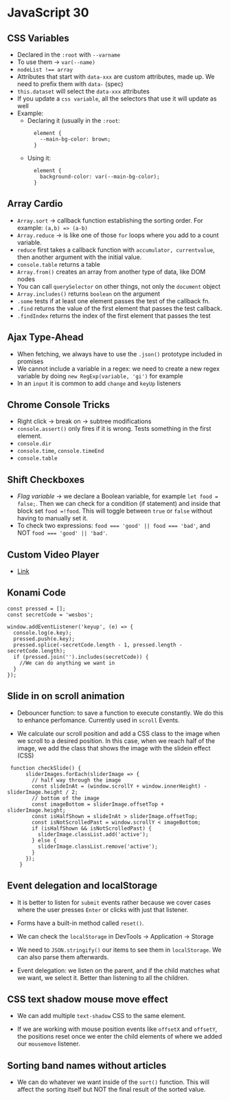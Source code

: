 # JavaScript 30

## CSS Variables

- Declared in the `:root` with `--varname`
- To use them -> `var(--name)`
- `nodeList !== array`
- Attributes that start with `data-xxx` are custom attributes, made up. We need to prefix them with `data-` (spec)
- `this.dataset` will select the `data-xxx` attributes
- If you update a `css variable`, all the selectors that use it will update as well
- Example:
  - Declaring it (usually in the `:root`:
    ```
      element {
        --main-bg-color: brown;
      }
    ```
  - Using it:
    ```
      element {
        background-color: var(--main-bg-color);
      }
    ```

## Array Cardio

- `Array.sort` -> callback function establishing the sorting order. For example: `(a,b) => (a-b)`
- `Array.reduce` -> is like one of those `for` loops where you add to a count variable.
- `reduce` first takes a callback function with `accumulator, currentvalue`, then another argument with the initial value.
- `console.table` returns a table
- `Array.from()` creates an array from another type of data, like DOM nodes
- You can call `querySelector` on other things, not only the `document` object
- `Array.includes()` returns `boolean` on the argument
- `.some` tests if at least one element passes the test of the callback fn.
- `.find` returns the value of the first element that passes the test callback.
- `.findIndex` returns the index of the first element that passes the test

## Ajax Type-Ahead

- When fetching, we always have to use the `.json()` prototype included in promises
- We cannot include a variable in a regex: we need to create a new regex variable by doing `new RegExp(variable, 'gi')` for example
- In an `input` it is common to add `change` and `keyUp` listeners

## Chrome Console Tricks

- Right click -> break on -> subtree modifications
- `console.assert()` only fires if it is wrong. Tests something in the first element.
- `console.dir`
- `console.time`, `console.timeEnd`
- `console.table`

## Shift Checkboxes

- _Flag variable_ -> we declare a Boolean variable, for example `let food = false;`. Then we can check for a condition (if statement) and inside that block set `food =!food`. This will toggle between `true` or `false` without having to manually set it.
- To check two expressions: `food === 'good' || food === 'bad'`, and NOT `food === 'good' || 'bad'`.

## Custom Video Player

- [Link](https://github.com/wesbos/JavaScript30/blob/master/11%20-%20Custom%20Video%20Player/scripts-FINISHED.js)

## Konami Code

```
const pressed = [];
const secretCode = 'wesbos';

window.addEventListener('keyup', (e) => {
  console.log(e.key);
  pressed.push(e.key);
  pressed.splice(-secretCode.length - 1, pressed.length - secretCode.length);
  if (pressed.join('').includes(secretCode)) {
    //We can do anything we want in
  }
});
```

## Slide in on scroll animation

- Debouncer function: to save a function to execute constantly. We do this to enhance perfomance. Currently used in `scroll` Events.

- We calculate our scroll position and add a CSS class to the image when we scroll to a desired position. In this case, when we reach half of the image, we add the class that shows the image with the slidein effect (CSS)

```
 function checkSlide() {
      sliderImages.forEach(sliderImage => {
        // half way through the image
        const slideInAt = (window.scrollY + window.innerHeight) - sliderImage.height / 2;
        // bottom of the image
        const imageBottom = sliderImage.offsetTop + sliderImage.height;
        const isHalfShown = slideInAt > sliderImage.offsetTop;
        const isNotScrolledPast = window.scrollY < imageBottom;
        if (isHalfShown && isNotScrolledPast) {
          sliderImage.classList.add('active');
        } else {
          sliderImage.classList.remove('active');
        }
      });
    }
```

## Event delegation and localStorage

- It is better to listen for `submit` events rather because we cover cases where the user presses `Enter` or clicks with just that listener.

- Forms have a built-in method called `reset()`.

- We can check the `localStorage` in DevTools -> Application -> Storage

- We need to `JSON.stringify()` our items to see them in `localStorage`. We can also parse them afterwards.

- Event delegation: we listen on the parent, and if the child matches what we want, we select it. Better than listening to all the children.

## CSS text shadow mouse move effect

- We can add multiple `text-shadow` CSS to the same element.

- If we are working with mouse position events like `offsetX` and `offsetY`, the positions reset once we enter the child elements of where we added our `mousemove` listener.

## Sorting band names without articles

- We can do whatever we want inside of the `sort()` function. This will affect the sorting itself but NOT the final result of the sorted value.